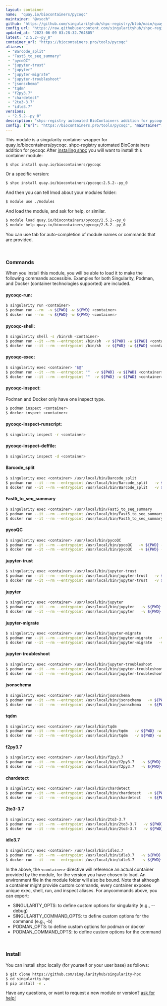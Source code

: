 ```yaml
---
layout: container
name:  "quay.io/biocontainers/pycoqc"
maintainer: "@vsoch"
github: "https://github.com/singularityhub/shpc-registry/blob/main/quay.io/biocontainers/pycoqc/container.yaml"
config_url: "https://raw.githubusercontent.com/singularityhub/shpc-registry/main/quay.io/biocontainers/pycoqc/container.yaml"
updated_at: "2023-06-09 03:28:32.764805"
latest: "2.5.2--py_0"
container_url: "https://biocontainers.pro/tools/pycoqc"
aliases:
 - "Barcode_split"
 - "Fast5_to_seq_summary"
 - "pycoQC"
 - "jupyter-trust"
 - "jupyter"
 - "jupyter-migrate"
 - "jupyter-troubleshoot"
 - "jsonschema"
 - "tqdm"
 - "f2py3.7"
 - "chardetect"
 - "2to3-3.7"
 - "idle3.7"
versions:
 - "2.5.2--py_0"
description: "shpc-registry automated BioContainers addition for pycoqc"
config: {"url": "https://biocontainers.pro/tools/pycoqc", "maintainer": "@vsoch", "description": "shpc-registry automated BioContainers addition for pycoqc", "latest": {"2.5.2--py_0": "sha256:ea0a084751a0b48b5ffe90e9d3adfa8f57473709a1b0a95c9cb38d434ee3a9a2"}, "tags": {"2.5.2--py_0": "sha256:ea0a084751a0b48b5ffe90e9d3adfa8f57473709a1b0a95c9cb38d434ee3a9a2"}, "docker": "quay.io/biocontainers/pycoqc", "aliases": {"Barcode_split": "/usr/local/bin/Barcode_split", "Fast5_to_seq_summary": "/usr/local/bin/Fast5_to_seq_summary", "pycoQC": "/usr/local/bin/pycoQC", "jupyter-trust": "/usr/local/bin/jupyter-trust", "jupyter": "/usr/local/bin/jupyter", "jupyter-migrate": "/usr/local/bin/jupyter-migrate", "jupyter-troubleshoot": "/usr/local/bin/jupyter-troubleshoot", "jsonschema": "/usr/local/bin/jsonschema", "tqdm": "/usr/local/bin/tqdm", "f2py3.7": "/usr/local/bin/f2py3.7", "chardetect": "/usr/local/bin/chardetect", "2to3-3.7": "/usr/local/bin/2to3-3.7", "idle3.7": "/usr/local/bin/idle3.7"}}
---
```


This module is a singularity container wrapper for quay.io/biocontainers/pycoqc.
shpc-registry automated BioContainers addition for pycoqc
After [installing shpc](#install) you will want to install this container module:


```bash
$ shpc install quay.io/biocontainers/pycoqc
```

Or a specific version:

```bash
$ shpc install quay.io/biocontainers/pycoqc:2.5.2--py_0
```

And then you can tell lmod about your modules folder:

```bash
$ module use ./modules
```

And load the module, and ask for help, or similar.

```bash
$ module load quay.io/biocontainers/pycoqc/2.5.2--py_0
$ module help quay.io/biocontainers/pycoqc/2.5.2--py_0
```

You can use tab for auto-completion of module names or commands that are provided.

<br>

### Commands

When you install this module, you will be able to load it to make the following commands accessible.
Examples for both Singularity, Podman, and Docker (container technologies supported) are included.

#### pycoqc-run:

```bash
$ singularity run <container>
$ podman run --rm  -v ${PWD} -w ${PWD} <container>
$ docker run --rm  -v ${PWD} -w ${PWD} <container>
```

#### pycoqc-shell:

```bash
$ singularity shell -s /bin/sh <container>
$ podman run --it --rm --entrypoint /bin/sh  -v ${PWD} -w ${PWD} <container>
$ docker run --it --rm --entrypoint /bin/sh  -v ${PWD} -w ${PWD} <container>
```

#### pycoqc-exec:

```bash
$ singularity exec <container> "$@"
$ podman run --it --rm --entrypoint ""  -v ${PWD} -w ${PWD} <container> "$@"
$ docker run --it --rm --entrypoint ""  -v ${PWD} -w ${PWD} <container> "$@"
```

#### pycoqc-inspect:

Podman and Docker only have one inspect type.

```bash
$ podman inspect <container>
$ docker inspect <container>
```

#### pycoqc-inspect-runscript:

```bash
$ singularity inspect -r <container>
```

#### pycoqc-inspect-deffile:

```bash
$ singularity inspect -d <container>
```


#### Barcode_split

```bash
$ singularity exec <container> /usr/local/bin/Barcode_split
$ podman run --it --rm --entrypoint /usr/local/bin/Barcode_split   -v ${PWD} -w ${PWD} <container> -c " $@"
$ docker run --it --rm --entrypoint /usr/local/bin/Barcode_split   -v ${PWD} -w ${PWD} <container> -c " $@"
```


#### Fast5_to_seq_summary

```bash
$ singularity exec <container> /usr/local/bin/Fast5_to_seq_summary
$ podman run --it --rm --entrypoint /usr/local/bin/Fast5_to_seq_summary   -v ${PWD} -w ${PWD} <container> -c " $@"
$ docker run --it --rm --entrypoint /usr/local/bin/Fast5_to_seq_summary   -v ${PWD} -w ${PWD} <container> -c " $@"
```


#### pycoQC

```bash
$ singularity exec <container> /usr/local/bin/pycoQC
$ podman run --it --rm --entrypoint /usr/local/bin/pycoQC   -v ${PWD} -w ${PWD} <container> -c " $@"
$ docker run --it --rm --entrypoint /usr/local/bin/pycoQC   -v ${PWD} -w ${PWD} <container> -c " $@"
```


#### jupyter-trust

```bash
$ singularity exec <container> /usr/local/bin/jupyter-trust
$ podman run --it --rm --entrypoint /usr/local/bin/jupyter-trust   -v ${PWD} -w ${PWD} <container> -c " $@"
$ docker run --it --rm --entrypoint /usr/local/bin/jupyter-trust   -v ${PWD} -w ${PWD} <container> -c " $@"
```


#### jupyter

```bash
$ singularity exec <container> /usr/local/bin/jupyter
$ podman run --it --rm --entrypoint /usr/local/bin/jupyter   -v ${PWD} -w ${PWD} <container> -c " $@"
$ docker run --it --rm --entrypoint /usr/local/bin/jupyter   -v ${PWD} -w ${PWD} <container> -c " $@"
```


#### jupyter-migrate

```bash
$ singularity exec <container> /usr/local/bin/jupyter-migrate
$ podman run --it --rm --entrypoint /usr/local/bin/jupyter-migrate   -v ${PWD} -w ${PWD} <container> -c " $@"
$ docker run --it --rm --entrypoint /usr/local/bin/jupyter-migrate   -v ${PWD} -w ${PWD} <container> -c " $@"
```


#### jupyter-troubleshoot

```bash
$ singularity exec <container> /usr/local/bin/jupyter-troubleshoot
$ podman run --it --rm --entrypoint /usr/local/bin/jupyter-troubleshoot   -v ${PWD} -w ${PWD} <container> -c " $@"
$ docker run --it --rm --entrypoint /usr/local/bin/jupyter-troubleshoot   -v ${PWD} -w ${PWD} <container> -c " $@"
```


#### jsonschema

```bash
$ singularity exec <container> /usr/local/bin/jsonschema
$ podman run --it --rm --entrypoint /usr/local/bin/jsonschema   -v ${PWD} -w ${PWD} <container> -c " $@"
$ docker run --it --rm --entrypoint /usr/local/bin/jsonschema   -v ${PWD} -w ${PWD} <container> -c " $@"
```


#### tqdm

```bash
$ singularity exec <container> /usr/local/bin/tqdm
$ podman run --it --rm --entrypoint /usr/local/bin/tqdm   -v ${PWD} -w ${PWD} <container> -c " $@"
$ docker run --it --rm --entrypoint /usr/local/bin/tqdm   -v ${PWD} -w ${PWD} <container> -c " $@"
```


#### f2py3.7

```bash
$ singularity exec <container> /usr/local/bin/f2py3.7
$ podman run --it --rm --entrypoint /usr/local/bin/f2py3.7   -v ${PWD} -w ${PWD} <container> -c " $@"
$ docker run --it --rm --entrypoint /usr/local/bin/f2py3.7   -v ${PWD} -w ${PWD} <container> -c " $@"
```


#### chardetect

```bash
$ singularity exec <container> /usr/local/bin/chardetect
$ podman run --it --rm --entrypoint /usr/local/bin/chardetect   -v ${PWD} -w ${PWD} <container> -c " $@"
$ docker run --it --rm --entrypoint /usr/local/bin/chardetect   -v ${PWD} -w ${PWD} <container> -c " $@"
```


#### 2to3-3.7

```bash
$ singularity exec <container> /usr/local/bin/2to3-3.7
$ podman run --it --rm --entrypoint /usr/local/bin/2to3-3.7   -v ${PWD} -w ${PWD} <container> -c " $@"
$ docker run --it --rm --entrypoint /usr/local/bin/2to3-3.7   -v ${PWD} -w ${PWD} <container> -c " $@"
```


#### idle3.7

```bash
$ singularity exec <container> /usr/local/bin/idle3.7
$ podman run --it --rm --entrypoint /usr/local/bin/idle3.7   -v ${PWD} -w ${PWD} <container> -c " $@"
$ docker run --it --rm --entrypoint /usr/local/bin/idle3.7   -v ${PWD} -w ${PWD} <container> -c " $@"
```



In the above, the `<container>` directive will reference an actual container provided
by the module, for the version you have chosen to load. An environment file in the
module folder will also be bound. Note that although a container
might provide custom commands, every container exposes unique exec, shell, run, and
inspect aliases. For anycommands above, you can export:

 - SINGULARITY_OPTS: to define custom options for singularity (e.g., --debug)
 - SINGULARITY_COMMAND_OPTS: to define custom options for the command (e.g., -b)
 - PODMAN_OPTS: to define custom options for podman or docker
 - PODMAN_COMMAND_OPTS: to define custom options for the command

<br>

### Install

You can install shpc locally (for yourself or your user base) as follows:

```bash
$ git clone https://github.com/singularityhub/singularity-hpc
$ cd singularity-hpc
$ pip install -e .
```

Have any questions, or want to request a new module or version? [ask for help!](https://github.com/singularityhub/singularity-hpc/issues)